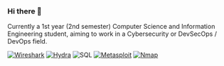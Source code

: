 ### Hi there 👋

Currently a 1st year (2nd semester) Computer Science and Information Engineering student, aiming to work in a Cybersecurity or DevSecOps / DevOps field.

[![Wireshark](https://img.shields.io/badge/Wireshark-1A7FC1?style=for-the-badge&logo=wireshark&logoColor=white)](https://www.wireshark.org/)
[![Hydra](https://img.shields.io/badge/Hydra-THC--Hydra-9b59b6?style=for-the-badge&logo=github)](https://github.com/vanhauser-thc/thc-hydra)
![SQL](https://img.shields.io/badge/SQL-4479A1?style=for-the-badge&logo=mysql&logoColor=white)
[![Metasploit](https://img.shields.io/badge/Metasploit-6f42c1?style=for-the-badge&logo=metasploit&logoColor=white)](https://www.metasploit.com/)
[![Nmap](https://img.shields.io/badge/Nmap-FF0000?style=for-the-badge&logo=nmap&logoColor=white)](https://nmap.org/)


